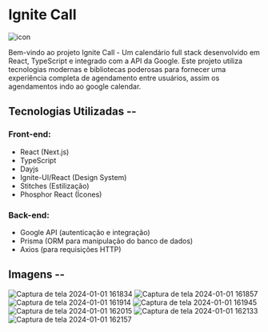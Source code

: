 # Ignite Call 
![icon](https://github.com/Prattiz/Ignite-Call/assets/135062914/9a0ca94b-978e-455b-92af-a9ad10555204)



Bem-vindo ao projeto Ignite Call - Um calendário full stack desenvolvido em React, TypeScript e integrado com a API da Google. Este projeto utiliza tecnologias modernas e bibliotecas poderosas para fornecer uma experiência completa de agendamento entre usuários, assim os agendamentos indo ao google calendar.

## Tecnologias Utilizadas --

### Front-end:

- React (Next.js)
- TypeScript
- Dayjs
- Ignite-UI/React (Design System)
- Stitches (Estilização)
- Phosphor React (Ícones)

### Back-end:

- Google API (autenticação e integração)
- Prisma (ORM para manipulação do banco de dados)
- Axios (para requisições HTTP)


## Imagens --


![Captura de tela 2024-01-01 161834](https://github.com/Prattiz/Ignite-Call/assets/135062914/5e23c30e-5f4a-4c60-9979-6d6327a6d07c)
![Captura de tela 2024-01-01 161857](https://github.com/Prattiz/Ignite-Call/assets/135062914/739481ef-8793-4574-8c1f-a60037101bd3)
![Captura de tela 2024-01-01 161914](https://github.com/Prattiz/Ignite-Call/assets/135062914/913366c5-b0c8-4662-85e7-c7587d2d3b4f)
![Captura de tela 2024-01-01 161945](https://github.com/Prattiz/Ignite-Call/assets/135062914/338f9b31-04a1-4ae2-97d5-7a115e88b802)
![Captura de tela 2024-01-01 162015](https://github.com/Prattiz/Ignite-Call/assets/135062914/47ef10aa-945f-4acc-a2ab-8ef8f96097b9)
![Captura de tela 2024-01-01 162133](https://github.com/Prattiz/Ignite-Call/assets/135062914/03b830df-a02a-4193-891d-4575f5792455)
![Captura de tela 2024-01-01 162157](https://github.com/Prattiz/Ignite-Call/assets/135062914/62ee2d6f-f063-47c9-861a-a01f21dfe792)
